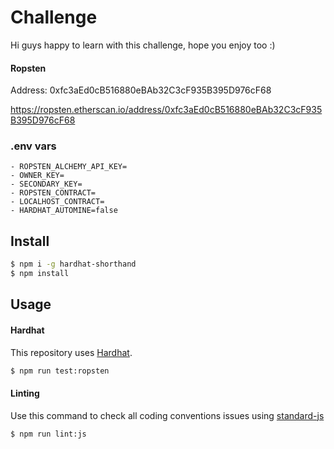 # Challenge
Hi guys happy to learn with this challenge, hope you enjoy too :)

#### Ropsten
Address: 0xfc3aEd0cB516880eBAb32C3cF935B395D976cF68

https://ropsten.etherscan.io/address/0xfc3aEd0cB516880eBAb32C3cF935B395D976cF68

### .env vars
```
- ROPSTEN_ALCHEMY_API_KEY=
- OWNER_KEY=
- SECONDARY_KEY=
- ROPSTEN_CONTRACT=
- LOCALHOST_CONTRACT=
- HARDHAT_AUTOMINE=false
```

## Install


```bash
$ npm i -g hardhat-shorthand
$ npm install
```

## Usage

#### Hardhat

This repository uses [Hardhat](https://hardhat.org/guides/shorthand.html).

```bash
$ npm run test:ropsten
```

#### Linting

Use this command to check all coding conventions issues using [standard-js](https://standardjs.com/) 

```bash
$ npm run lint:js
```



